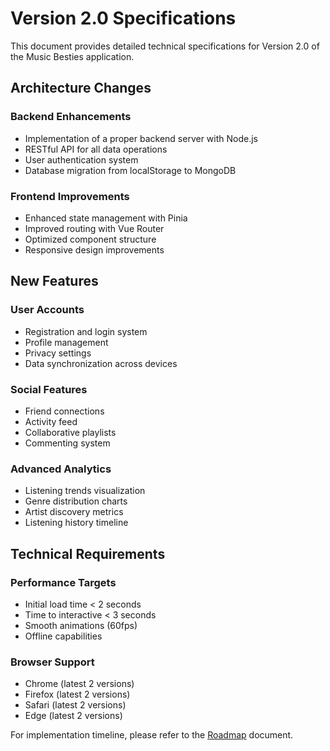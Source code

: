 # Version 2.0 Specifications

This document provides detailed technical specifications for Version 2.0 of the Music Besties application.

## Architecture Changes

### Backend Enhancements
- Implementation of a proper backend server with Node.js
- RESTful API for all data operations
- User authentication system
- Database migration from localStorage to MongoDB

### Frontend Improvements
- Enhanced state management with Pinia
- Improved routing with Vue Router
- Optimized component structure
- Responsive design improvements

## New Features

### User Accounts
- Registration and login system
- Profile management
- Privacy settings
- Data synchronization across devices

### Social Features
- Friend connections
- Activity feed
- Collaborative playlists
- Commenting system

### Advanced Analytics
- Listening trends visualization
- Genre distribution charts
- Artist discovery metrics
- Listening history timeline

## Technical Requirements

### Performance Targets
- Initial load time < 2 seconds
- Time to interactive < 3 seconds
- Smooth animations (60fps)
- Offline capabilities

### Browser Support
- Chrome (latest 2 versions)
- Firefox (latest 2 versions)
- Safari (latest 2 versions)
- Edge (latest 2 versions)

For implementation timeline, please refer to the [Roadmap](roadmap.md) document.
